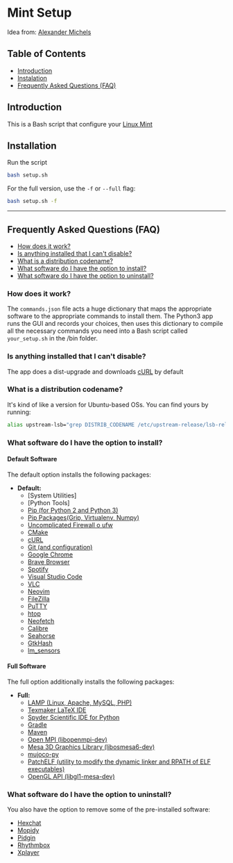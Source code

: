 # Mint Setup

Idea from: [Alexander Michels](https://github.com/alexandermichels/MintSetup)

## Table of Contents
* <a href="#intro">Introduction</a>
* <a href="#instalation">Instalation</a>
* <a href="#faq">Frequently Asked Questions (FAQ)</a>

## <a id="intro">Introduction</a>

This is a Bash script that configure your [Linux Mint](https://www.linuxmint.com/)

## <a id="installation">Installation</a>

Run the script
```bash
bash setup.sh
```

For the full version, use the `-f` or `--full` flag:
```bash
bash setup.sh -f
```

***

## <a id="faq">Frequently Asked Questions (FAQ)</a>
* [How does it work?](#faq-howitworks)
* [Is anything installed that I can't disable?](#faq-required)
* [What is a distribution codename?](#faq-codename)
* [What software do I have the option to install?](#faq-options)
* [What software do I have the option to uninstall?](#faq-uninstall)

### <a id="faq-howitworks">How does it work?</a>

The `commands.json` file acts a huge dictionary that maps the appropriate software to the appropriate commands to install them. The Python3 app runs the GUI and records your choices, then uses this dictionary to compile all the necessary commands you need into a Bash script called `your_setup.sh` in the /bin folder.

### <a id="faq-required">Is anything installed that I can't disable?</a>

The app does a dist-upgrade and downloads [cURL](https://curl.haxx.se/) by default

### <a id="faq-codename">What is a distribution codename?</a>

It's kind of like a version for Ubuntu-based OSs. You can find yours by running:
```bash
alias upstream-lsb="grep DISTRIB_CODENAME /etc/upstream-release/lsb-release | grep -o --colour=never \"[a-z-]*$\""
```

### <a id="faq-options">What software do I have the option to install?</a>

#### Default Software
The default option installs the following packages:
*  **Default:**
    * [System Utilities]
    * [Python Tools]
    * [Pip (for Python 2 and Python 3)](https://pypi.org/project/pip/)
    * [Pip Packages(Grip, Virtualenv, Numpy)](https://github.com/joeyespo/grip)
    * [Uncomplicated Firewall o ufw](https://wiki.ubuntu.com/UncomplicatedFirewall)
    * [CMake](https://cmake.org/)
    * [cURL](https://curl.haxx.se/)
    * [Git (and configuration)](https://git-scm.com/)
    * [Google Chrome](https://www.google.com/chrome/)
    * [Brave Browser](https://brave.com/)
    * [Spotify](https://www.spotify.com/)
    * [Visual Studio Code](https://code.visualstudio.com/)
    * [VLC](https://www.videolan.org/vlc/index.html)
    * [Neovim](https://neovim.io/)
    * [FileZilla](https://filezilla-project.org/)
    * [PuTTY](https://www.puttygen.com/)
    * [htop](https://github.com/htop-dev/htop)
    * [Neofetch](https://github.com/dylanaraps/neofetch)
    * [Calibre](https://calibre-ebook.com/)
    * [Seahorse](https://gitlab.gnome.org/GNOME/seahorse) 
    * [GtkHash](https://github.com/tristanheaven/gtkhash) 
    * [lm_sensors](https://github.com/tristanheaven/gtkhash)

#### Full Software
The full option additionally installs the following packages:
* **Full:**
    * [LAMP (Linux, Apache, MySQL, PHP)](https://www.apache.org/)
    * [Texmaker LaTeX IDE](https://www.xm1math.net/texmaker/)
    * [Spyder Scientific IDE for Python](https://github.com/spyder-ide/spyder)
    * [Gradle](https://gradle.org/)
    * [Maven](https://maven.apache.org/)
    * [Open MPI (libopenmpi-dev)](https://www.open-mpi.org/)
    * [Mesa 3D Graphics Library (libosmesa6-dev)](https://mesa3d.org/)
    * [mujoco-py](https://github.com/openai/mujoco-py#install-mujoco)
    * [PatchELF (utility to modify the dynamic linker and RPATH of ELF executables)](https://nixos.org/patchelf.html)
    * [OpenGL API (libgl1-mesa-dev)](https://www.mesa3d.org/)

### <a id="faq-uninstall">What software do I have the option to uninstall?</a>

You also have the option to remove some of the pre-installed software:
* [Hexchat](https://hexchat.github.io/)
* [Mopidy](https://www.mopidy.com/)
* [Pidgin](https://pidgin.im/)
* [Rhythmbox](https://wiki.gnome.org/Apps/Rhythmbox)
* [Xplayer](https://github.com/linuxmint/xplayer)
